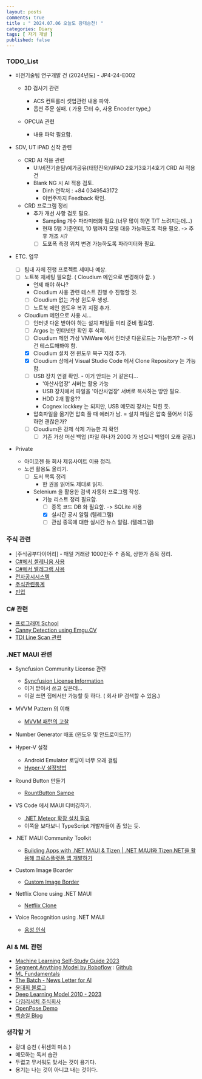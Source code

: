 ```yaml
---
layout: posts
comments: true
title : " 2024.07.06 오늘도 광대승천! "
categories: Diary
tags: [ 자기 개발 ]
published: false
---
```


### TODO_List

- 비전기술팀 연구개발 건 (2024년도) - JP4-24-E002
  - 3D 검사기 관련
    - ACS 컨트롤러 셋업관련 내용 파악.
    - 옵션 주문 실패. ( 가용 모터 수, 사용 Encoder type,)

  - OPCUA 관련
    - 내용 파악 필요함.

- SDV, UT iPAD 신작 관련
  - CRD AI 적용 관련
    - U:\비전기술팀\예가공유(태민진욱)\IPAD 2호기3호기4호기 CRD AI 적용건
    - Blank NG 시 AI 적용 검토.
      - Dinh 연락처 : +84 0349543172
      - 이번주까지 Feedback 확인.
  - CRD 프로그램 정리
    - 추가 개선 사항 검토 필요.
      - Sampling 개수 파라미터화 필요.(너무 많이 하면 T/T 느려지는데...)
      - 현재 5탭 기준인데, 10 탭까지 모델 대응 가능하도록 적용 필요. -> 추후 개조 시?
      - [ ] 도포폭 측정 위치 변경 가능하도록 파라미터화 필요.

- ETC. 업무
  - [ ] 팀내 자체 진행 프로젝트 세미나 예상.
  - [ ] 노트북 재세팅 필요함. ( Cloudium 메인으로 변경해야 함.  )
    - 언제 해야 하나?
    - Cloudium 사용 관련 테스트 진행 수 진행할 것.
    - [ ] Cloudium 없는 가상 윈도우 생성.
    - [ ] 노트북 메인 윈도우 복귀 지점 추가.
  - Cloudium 메인으로 사용 시...
    - [ ] 인터넷 다운 받아야 하는 설치 파일들 미리 준비 필요함.
    - [ ] Argos 는 인터넷만 확인 후 삭제.
    - [ ] Cloudium 메인 가상 VMWare 에서 인터넷 다운로드는 가능한가? -> 이건 테스트해봐야 함.
    - [x] Cloudium 설치 전 윈도우 복구 지점 추가.
    - [x] Cloudium 상에서 Visual Studio Code 에서 Clone Repository 는 가능함.
    - [ ] USB 장치 연결 확인. - 이거 안되는 거 같은디...
      - '아산사업장' 서버는 활용 가능
      - USB 장치에서 파일을 '아산사업장' 서버로 복사하는 방안 필요.
      - HDD 2개 활용??
      - Cognex lockkey 는 되지만, USB 메모리 장치는 막힌 듯.
    - 압축파일을 옮기면 압축 풀 때 에러가 남.
      = 설치 파일은 압축 풀어서 이동하면 괜찮은가?
    - [ ] Cloudium은 강제 삭제 가능한 지 확인
      - [ ] 기존 가상 머신 백업 (파일 하나가 200G 가 넘으니 백업이 오래 걸림.)

- Private
  - 아이코젠 등 회사 제유사이트 이용 정리.
  - 노션 활용도 올리기.
    - [ ] 도서 목록 정리
      - 한 권을 읽어도 제대로 읽자.
    - Selenium 을 활용한 검색 자동화 프로그램 작성.
      - 기능 리스트 정리 필요함.
        - [ ] 종목 코드 DB 화 필요함. -> SQLite 사용
        - [x] 실시간 공시 알림 (텔레그램)
        - [ ] 관심 종목에 대한 실시간 뉴스 알림. (텔레그램)

### 주식 관련

- [주식공부다이어리] -  매일 거래량 1000만주 ↑ 종목, 상한가 종목 정리.
- [C#에서 셀레니움 사용](https://blog.naver.com/tramper2/222757075488)
- [C#에서 텔레그램 사용](https://half-dev.tistory.com/15)
- [전자공시시스템](http://dart.fss.or.kr/)
- [주식관련통계](http://data.krx.co.kr/contents/MDC/MAIN/main/index.cmd)
- [핀업](https://stock.finup.co.kr/Lab/ThemeLogFull.aspx?Fullscreen=true)

### C# 관련

- [프로그래머 School](https://school.programmers.co.kr/)
- [Canny Detection using Emgu.CV](https://www.emgu.com/wiki/index.php/Shape_(Triangle,_Rectangle,_Circle,_Line)_Detection_in_CSharp)
- [TDI Line Scan 관련](https://thamescorp.wordpress.com/2017/02/24/tditime-delay-integration-sensor-camera/)

### .NET MAUI 관련

- Syncfusion Community License 관련
  - [Syncfusion License Information](https://www.syncfusion.com/sales/communitylicense?question=how-long-are-the-licenses-valid-)
  - 이거 받아서 쓰고 싶은데...
  - 이걸 쓰면 집에서만 가능할 듯 하다. ( 회사 IP 검색할 수 있음.)

- MVVM Pattern 의 이해
  - [MVVM 패턴의 고찰](https://forum.dotnetdev.kr/t/mvvm/2475)

- Number Generator 배포 (윈도우 및 안드로이드??)

- Hyper-V 설정
  - Android Emulator 로딩이 너무 오래 걸림
  - [Hyper-V 설정방법](https://learn.microsoft.com/ko-kr/xamarin/android/get-started/installation/android-emulator/hardware-acceleration?tabs=vswin&pivots=windows#hyper-v)

- Round Button 만들기
  - [RountButton Sampe](https://mallibone.com/post/dotnetmaui-countdown-button)

- VS Code 에서 MAUI 디버깅하기.
  - [.NET Meteor 확장 설치 필요](https://github.com/JaneySprings/DotNet.Meteor)
  - 이쪽을 보다보니 TypeScript 개발자들이 좀 있는 듯.

- .NET MAUI Community Toolkit
  - [Building Apps with .NET MAUI & Tizen | .NET MAUI와 Tizen.NET을 활용해 크로스플랫폼 앱 개발하기](https://www.youtube.com/watch?v=0tQNsHc-410)

- Custom Image Boarder
  - [Custom Image Border](https://youtu.be/yywrga8yZpE)

- Netflix Clone using .NET MAUI
  - [Netflix Clone](https://www.youtube.com/watch?v=NBbJvmfbQYE)

- Voice Recognition using .NET MAUI
  - [음성 인식](https://devblogs.microsoft.com/dotnet/speech-recognition-in-dotnet-maui-with-community-toolkit/)

### AI & ML 관련

- [Machine Learning Self-Study Guide 2023](https://medium.com/@turancandas/machine-learning-self-study-guide-2023-1-6-248f4b2da43f)
- [Segment Anything Model by Roboflow](https://blog.roboflow.com/how-to-use-segment-anything-model-sam/)
 : [Github](https://github.com/SysCV/SAM-HQ#model-checkpoints)
- [ML Fundamentals](https://medium.com/@vijayseshachala/the-fundamentals-for-any-ml-or-dl-tasks-3f54f3d66b28)
- [The Batch - News Letter for AI](https://www.deeplearning.ai/the-batch/)
- [윤대희 블로그](https://076923.github.io/categories/)
- [Deep Learning Model 2010 - 2023](https://medium.com/@shivam.pradhan/deep-learning-models-2010-2023-8d27dec2c69e)
- [다임리서치 주식회사](https://www.daimresearch.com/)
- [OpenPose Demo](https://github.com/CMU-Perceptual-Computing-Lab/openpose)
- [백승일 Blog](https://calvision.tistory.com/)

### 생각할 거

- 광대 승천 ( 뒤센의 미소 )
- 메모하는 독서 습관
- 두렵고 무서워도 맞서는 것이 용기다.
- 용기는 나는 것이 아니고 내는 것이다.
